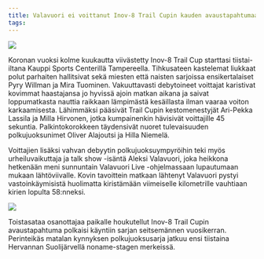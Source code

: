 ```yaml
---
title: Valavuori ei voittanut Inov-8 Trail Cupin kauden avaustapahtumaa
tags:
---
```


[![](https://live.staticflickr.com/65535/50163376848_d4a63d0ab1_b_d.jpg)](https://www.flickr.com/photos/131233811@N02/50163376848/in/album-72157715273535223/)

Koronan vuoksi kolme kuukautta viivästetty Inov-8 Trail Cup starttasi tiistai-iltana Kauppi Sports Centerillä Tampereella. Tihkusateen kastelemat liukkaat polut parhaiten hallitsivat sekä miesten että naisten sarjoissa ensikertalaiset Pyry Willman ja Mira Tuominen. Vakuuttavasti debytoineet voittajat karistivat kovimmat haastajansa jo hyvissä ajoin matkan aikana ja saivat loppumatkasta nauttia raikkaan lämpimästä kesäillasta ilman vaaraa voiton karkaamisesta. Lähimmäksi pääsivät Trail Cupin kestomenestyjät Ari-Pekka Lassila ja Milla Hirvonen, jotka kumpainenkin hävisivät voittajille 45 sekuntia. Palkintokorokkeen täydensivät nuoret tulevaisuuden polkujuoksunimet Oliver Alajoutsi ja Hilla Niemelä.

Voittajien lisäksi vahvan debyytin polkujuoksuympyröihin teki myös urheiluvaikuttaja ja talk show -isäntä Aleksi Valavuori, joka heikkona hetkenään meni sunnuntain Valavuori Live -ohjelmassaan lupautumaan mukaan lähtöviivalle. Kovin tavoittein matkaan lähtenyt Valavuori pystyi vastoinkäymisistä huolimatta kiristämään viimeiselle kilometrille vauhtiaan kirien lopulta 58:nneksi.

[![](https://live.staticflickr.com/65535/50164018636_f99db41d5e_b_d.jpg)](https://www.flickr.com/photos/131233811@N02/50164018636/in/album-72157715273535223/)

Toistasataa osanottajaa paikalle houkutellut Inov-8 Trail Cupin avaustapahtuma polkaisi käyntiin sarjan seitsemännen vuosikerran. Perinteikäs matalan kynnyksen polkujuoksusarja jatkuu ensi tiistaina Hervannan Suolijärvellä noname-stagen merkeissä.

